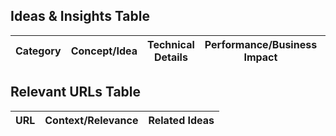 ## Ideas & Insights Table

| Category | Concept/Idea | Technical Details | Performance/Business Impact | Implementation Notes |
|----------|--------------|-------------------|----------------------------|---------------------|

## Relevant URLs Table

| URL | Context/Relevance | Related Ideas |
|-----|-------------------|---------------|
